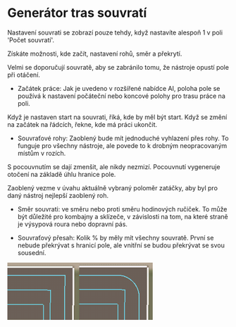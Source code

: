 # Generátor tras souvratí

  
  
Nastavení souvrati se zobrazí pouze tehdy, když nastavíte alespoň 1 v poli 'Počet souvratí'.  
  
Získáte možnosti, kde začít, nastavení rohů, směr a překrytí.  
  
Velmi se doporučují souvratě, aby se zabránilo tomu, že nástroje opustí pole při otáčení.  
  


  
  
    
- Začátek práce: Jak je uvedeno v rozšířené nabídce AI, poloha pole se používá k nastavení počáteční nebo koncové polohy pro trasu práce na poli.  
  
Když je nastaven start na souvrati, říká, kde by měl být start. Když se změní na začátek na řádcích, řekne, kde má práci ukončit.  
  
    
- Souvraťové rohy: Zaoblený bude mít jednoduché vyhlazení přes rohy. To funguje pro všechny nástroje, ale povede to k drobným neopracovaným místům v rozích.  
  
S pocouvnutím se dají zmenšit, ale nikdy nezmizí. Pocouvnutí vygeneruje otočení na základě úhlu hranice pole.  
  
Zaoblený vezme v úvahu aktuálně vybraný poloměr zatáčky, aby byl pro daný nástroj nejlepší zaoblený roh.  
  
    
- Směr souvrati: ve směru nebo proti směru hodinových ručiček. To může být důležité pro kombajny a sklízeče, v závislosti na tom, na které straně je výsypová roura nebo dopravní pás.  
  
    
- Souvraťový přesah: Kolik % by měly mít všechny souvratě. První se nebude překrývat s hranicí pole, ale vnitřní se budou překrývat se svou sousední.  
  


![Image](../assets/images/sharproundcorner_0_0_330_130.png)

